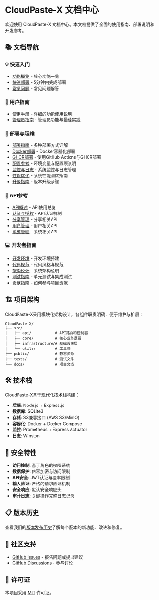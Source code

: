 # CloudPaste-X 文档中心

欢迎使用 CloudPaste-X 文档中心。本文档提供了全面的使用指南、部署说明和开发参考。

## 📚 文档导航

### 💡 快速入门
- [功能概览](guides/features.md) - 核心功能一览
- [快速部署](guides/quickstart.md) - 5分钟内完成部署
- [常见问题](guides/faq.md) - 常见问题解答

### 📖 用户指南
- [使用手册](guides/README.md) - 详细的功能使用说明
- [管理员指南](guides/admin.md) - 管理员功能与最佳实践

### 🔧 部署与运维
- [部署指南](guides/deployment.md) - 多种部署方式详解
- [Docker部署](guides/docker-deployment.md) - Docker容器化部署
- [GHCR部署](guides/ghcr-deployment.md) - 使用GitHub Actions与GHCR部署
- [配置参考](guides/configuration.md) - 环境变量与配置项说明
- [监控与日志](guides/monitoring.md) - 系统监控与日志管理
- [性能优化](guides/performance.md) - 系统性能调优指南
- [升级指南](guides/upgrade.md) - 版本升级步骤

### 🔌 API参考
- [API概述](api/README.md) - API使用总览
- [认证与授权](api/auth.md) - API认证机制
- [分享管理](api/sharing.md) - 分享相关API
- [用户管理](api/users.md) - 用户相关API
- [系统管理](api/system.md) - 系统相关API

### 💻 开发者指南
- [开发环境](development/README.md) - 开发环境搭建
- [代码规范](development/coding-standards.md) - 代码风格与规范
- [架构设计](development/architecture.md) - 系统架构说明
- [测试指南](development/testing.md) - 单元测试与集成测试
- [贡献指南](development/contributing.md) - 如何参与项目贡献

## 🏗️ 项目架构

CloudPaste-X采用模块化架构设计，各组件职责明确，便于维护与扩展：

```
CloudPaste-X/
├── src/
│   ├── api/           # API路由和控制器
│   ├── core/          # 核心业务逻辑
│   ├── infrastructure/# 基础设施层
│   └── utils/         # 工具类
├── public/            # 静态资源
├── tests/             # 测试文件
└── docs/              # 项目文档
```

## 🛠️ 技术栈

CloudPaste-X基于现代化技术栈构建：

- **后端**: Node.js + Express.js
- **数据库**: SQLite3
- **存储**: S3兼容接口 (AWS S3/MinIO)
- **容器化**: Docker + Docker Compose
- **监控**: Prometheus + Express Actuator
- **日志**: Winston

## 🔐 安全特性

- **访问控制**: 基于角色的权限系统
- **数据保护**: 内容加密与访问限制
- **API安全**: JWT认证与速率限制
- **输入验证**: 严格的请求验证机制
- **安全响应**: 默认安全响应头
- **审计日志**: 关键操作完整日志记录

## 📋 版本历史

查看我们的[版本发布历史](guides/changelog.md)了解每个版本的新功能、改进和修复。

## 📱 社区支持

- [GitHub Issues](https://github.com/shan-hee/CloudPaste-X/issues) - 报告问题或提出建议
- [GitHub Discussions](https://github.com/shan-hee/CloudPaste-X/discussions) - 参与讨论

## 📄 许可证

本项目采用 [MIT](../LICENSE) 许可证。 